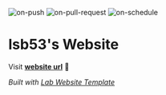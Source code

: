 
  ![on-push](../../actions/workflows/on-push.yaml/badge.svg)
  ![on-pull-request](../../actions/workflows/on-pull-request.yaml/badge.svg)
  ![on-schedule](../../actions/workflows/on-schedule.yaml/badge.svg)

  # lsb53's Website

  Visit **[website url](#)** 🚀

  _Built with [Lab Website Template](https://greene-lab.gitbook.io/lab-website-template-docs)_
